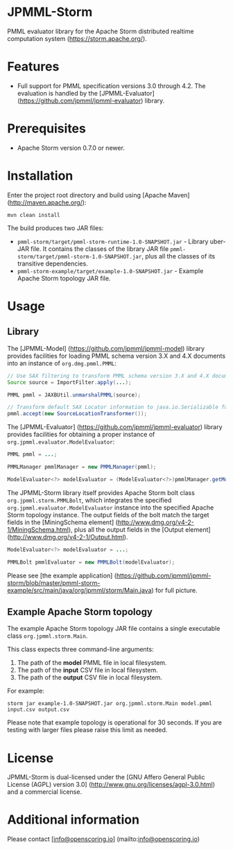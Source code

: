 JPMML-Storm
===========

PMML evaluator library for the Apache Storm distributed realtime computation system (https://storm.apache.org/).

# Features #

* Full support for PMML specification versions 3.0 through 4.2. The evaluation is handled by the [JPMML-Evaluator] (https://github.com/jpmml/jpmml-evaluator) library.

# Prerequisites #

* Apache Storm version 0.7.0 or newer.

# Installation #

Enter the project root directory and build using [Apache Maven] (http://maven.apache.org/):
```
mvn clean install
```

The build produces two JAR files:
* `pmml-storm/target/pmml-storm-runtime-1.0-SNAPSHOT.jar` - Library uber-JAR file. It contains the classes of the library JAR file `pmml-storm/target/pmml-storm-1.0-SNAPSHOT.jar`, plus all the classes of its transitive dependencies.
* `pmml-storm-example/target/example-1.0-SNAPSHOT.jar` - Example Apache Storm topology JAR file.

# Usage #

## Library ##

The [JPMML-Model] (https://github.com/jpmml/jpmml-model) library provides facilities for loading PMML schema version 3.X and 4.X documents into an instance of `org.dmg.pmml.PMML`:
```java
// Use SAX filtering to transform PMML schema version 3.X and 4.X documents to PMML schema version 4.2 document
Source source = ImportFilter.apply(...);

PMML pmml = JAXBUtil.unmarshalPMML(source);

// Transform default SAX Locator information to java.io.Serializable form
pmml.accept(new SourceLocationTransformer());
```

The [JPMML-Evaluator] (https://github.com/jpmml/jpmml-evaluator) library provides facilities for obtaining a proper instance of `org.jpmml.evaluator.ModelEvaluator`:
```java
PMML pmml = ...;

PMMLManager pmmlManager = new PMMLManager(pmml);

ModelEvaluator<?> modelEvaluator = (ModelEvaluator<?>)pmmlManager.getModelManager(ModelEvaluatorFactory.getInstance());
```

The JPMML-Storm library itself provides Apache Storm bolt class `org.jpmml.storm.PMMLBolt`, which integrates the specified `org.jpmml.evaluator.ModelEvaluator` instance into the specified Apache Storm topology instance. The output fields of the bolt match the target fields in the [MiningSchema element] (http://www.dmg.org/v4-2-1/MiningSchema.html), plus all the output fields in the [Output element] (http://www.dmg.org/v4-2-1/Output.html).
```java
ModelEvaluator<?> modelEvaluator = ...;

PMMLBolt pmmlEvaluator = new PMMLBolt(modelEvaluator);
```

Please see [the example application] (https://github.com/jpmml/jpmml-storm/blob/master/pmml-storm-example/src/main/java/org/jpmml/storm/Main.java) for full picture.

## Example Apache Storm topology ##

The example Apache Storm topology JAR file contains a single executable class `org.jpmml.storm.Main`.

This class expects three command-line arguments:

1. The path of the **model** PMML file in local filesystem.
2. The path of the **input** CSV file in local filesystem.
3. The path of the **output** CSV file in local filesystem.

For example:
```
storm jar example-1.0-SNAPSHOT.jar org.jpmml.storm.Main model.pmml input.csv output.csv
```

Please note that example topology is operational for 30 seconds. If you are testing with larger files please raise this limit as needed.

# License #

JPMML-Storm is dual-licensed under the [GNU Affero General Public License (AGPL) version 3.0] (http://www.gnu.org/licenses/agpl-3.0.html) and a commercial license.

# Additional information #

Please contact [info@openscoring.io] (mailto:info@openscoring.io)
